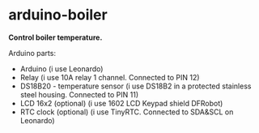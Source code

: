 # arduino-boiler

**Control boiler temperature.**

Arduino parts:
 * Arduino (i use Leonardo)
 * Relay (i use 10A relay 1 channel. Connected to PIN 12)
 * DS18B20 - temperature sensor (i use DS18B2 in a protected stainless steel housing. Connected to PIN 11)
 * LCD 16x2 (optional) (i use 1602 LCD Keypad shield DFRobot)
 * RTC clock (optional) (i use TinyRTC. Connected to SDA&SCL on Leonardo)